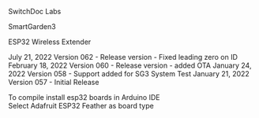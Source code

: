 
SwitchDoc Labs

SmartGarden3

ESP32 Wireless Extender

July 21, 2022 Version 062 - Release version - Fixed leading zero on ID 
February 18, 2022 Version 060 - Release version - added OTA
January 24, 2022 Version 058 - Support added for SG3 System Test 
January 21, 2022 Version 057 - Initial Release

To compile install esp32 boards in Arduino IDE<BR>
Select Adafruit ESP32 Feather as board type<BR>


